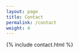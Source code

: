 ```yaml
---
layout: page
title: Contact
permalink: /contact
weight: 4
---
```


{% include contact.html %}
